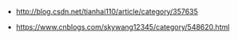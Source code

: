 - http://blog.csdn.net/tianhai110/article/category/357635

- https://www.cnblogs.com/skywang12345/category/548620.html
